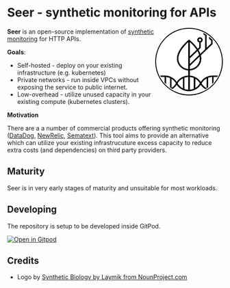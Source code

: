 # Seer - synthetic monitoring for APIs

<img src="./assets/logo.png" align="right" style="border:2px solid black; border-radius: 50%; padding: 2px"
     alt="Synthetic Biology by Laymik from NounProject.com" width="150" height="150">

**Seer** is an open-source implementation of [synthetic monitoring](https://en.wikipedia.org/wiki/Synthetic_monitoring) for HTTP APIs.

**Goals**:

- Self-hosted - deploy on your existing infrastructure (e.g. kubernetes)
- Private networks - run inside VPCs without exposing the service to public internet.
- Low-overhead - utilize unused capacity in your existing compute (kubernetes clusters).

**Motivation**

There are a a number of commercial products offering synthetic monitoring ([DataDog](https://docs.datadoghq.com/synthetics/), [NewRelic](https://docs.newrelic.com/docs/synthetics/synthetic-monitoring/getting-started/get-started-synthetic-monitoring/), [Sematext](https://sematext.com/synthetic-monitoring/)). This tool aims to provide an alternative which can utilize your existing infrastrucuture excess capacity to reduce extra costs (and dependencies) on third party providers.

## Maturity

Seer is in very early stages of maturity and unsuitable for most workloads.

## Developing

The repository is setup to be developed inside GitPod.

[![Open in Gitpod](https://gitpod.io/button/open-in-gitpod.svg)](https://gitpod.io/#https://github.com/easyCZ/seer)

## Credits

- Logo by [Synthetic Biology by Laymik from NounProject.com](https://thenounproject.com/icon/synthetic-biology-4116522/)
